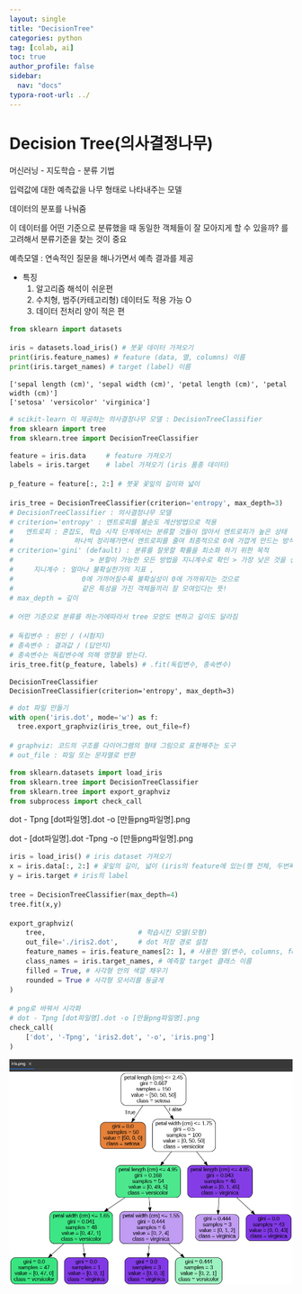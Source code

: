 ```yaml
---
layout: single
title: "DecisionTree"
categories: python
tag: [colab, ai]
toc: true
author_profile: false
sidebar:
  nav: "docs"
typora-root-url: ../
---
```


# Decision Tree(의사결정나무)

머신러닝 - 지도학습 - 분류 기법

입력값에 대한 예측값을 나무 형태로 나타내주는 모델

데이터의 분포를 나눠줌

이 데이터를 어떤 기준으로 분류했을 때 동일한 객체들이 잘 모아지게 할 수 있을까? 를 고려해서 분류기준을 찾는 것이 중요

예측모델 : 연속적인 질문을 해나가면서 예측 결과를 제공 

- 특징 
  1. 알고리즘 해석이 쉬운편
  2. 수치형, 범주(카테고리형) 데이터도 적용 가능 O
  3. 데이터 전처리 양이 적은 편 



```python
from sklearn import datasets

iris = datasets.load_iris() # 붓꽃 데이터 가져오기 
print(iris.feature_names) # feature (data, 열, columns) 이름
print(iris.target_names) # target (label) 이름 
```

```
['sepal length (cm)', 'sepal width (cm)', 'petal length (cm)', 'petal width (cm)']
['setosa' 'versicolor' 'virginica']
```



```python
# scikit-learn 이 제공하는 의사결정나무 모델 : DecisionTreeClassifier
from sklearn import tree
from sklearn.tree import DecisionTreeClassifier
```

```python
feature = iris.data     # feature 가져오기
labels = iris.target    # label 가져오기 (iris 품종 데이터)

p_feature = feature[:, 2:] # 붓꽃 꽃잎의 길이와 넓이

iris_tree = DecisionTreeClassifier(criterion='entropy', max_depth=3)
# DecisionTreeClassifier : 의사결정나무 모델 
# criterion='entropy' : 엔트로피를 불순도 계산방법으로 적용 
#   엔트로피 : 혼잡도, 학습 시작 단계에서는 분류할 것들이 많아서 엔트로피가 높은 상태 
#               하나씩 정리해가면서 엔트로피를 줄여 최종적으로 0에 가깝게 만드는 방식 
# criterion='gini' (default) : 분류를 잘못할 확률을 최소화 하기 위한 목적 
#                   > 분할이 가능한 모든 방법을 지니계수로 확인 > 가장 낮은 것을 선택하는 방식 
#     지니계수 : 얼마나 불확실한가의 지표 ,
#                 0에 가까어질수록 불확실성이 0에 가까워지는 것으로 
#                 같은 특성을 가진 객체들끼리 잘 모여있다는 뜻!
# max_depth = 깊이

# 어떤 기준으로 분류를 하는가에따라서 tree 모양도 변하고 깊이도 달라짐

# 독립변수 : 원인 / (시험지)
# 종속변수 : 결과값 / (답안지)
# 종속변수는 독립변수에 의해 영향을 받는다. 
iris_tree.fit(p_feature, labels) # .fit(독립변수, 종속변수)

```

```
DecisionTreeClassifier
DecisionTreeClassifier(criterion='entropy', max_depth=3)
```

```python
# dot 파일 만들기 
with open('iris.dot', mode='w') as f:
  tree.export_graphviz(iris_tree, out_file=f)

# graphviz: 코드의 구조를 다이어그램의 형태 그림으로 표현해주는 도구
# out_file : 파일 또는 문자열로 반환
```

```python
from sklearn.datasets import load_iris
from sklearn.tree import DecisionTreeClassifier
from sklearn.tree import export_graphviz
from subprocess import check_call
```

dot - Tpng [dot파일명].dot -o [만들png파일명].png

dot - [dot파일명].dot -Tpng -o [만들png파일명].png



```python
iris = load_iris() # iris dataset 가져오기 
x = iris.data[:, 2:] # 꽃잎의 길이, 넓이 (iris의 feature에 있는(행 전체, 두번째 열부터 ~))
y = iris.target # iris의 label

tree = DecisionTreeClassifier(max_depth=4)
tree.fit(x,y)

export_graphviz(
    tree,                       # 학습시킨 모델(모형)
    out_file='./iris2.dot',     # dot 저장 경로 설정 
    feature_names = iris.feature_names[2: ], # 사용한 열(변수, columns, feature) 이름
    class_names = iris.target_names, # 예측할 target 클래스 이름 
    filled = True, # 사각형 안의 색깔 채우기
    rounded = True # 사각형 모서리를 둥글게 
)

# png로 바꿔서 시각화 
# dot - Tpng [dot파일명].dot -o [만들png파일명].png
check_call(
    ['dot', '-Tpng', 'iris2.dot', '-o', 'iris.png']
)
```

![image-20230620112509903](/images/2023-06-20-jun201decisiontree/image-20230620112509903.png)













